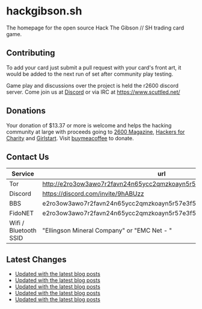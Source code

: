 # hackgibson.sh
The homepage for the open source Hack The Gibson // SH trading card game.


## Contributing

To add your card just submit a pull request with your card's front art, it would be added to the next run of set after community play testing.

Game play and discussions over the project is held the r2600 discord server. Come join us at [Discord](https://discord.com/invite/9hABUzz) or via IRC at https://www.scuttled.net/


## Donations

Your donation of $13.37 or more is welcome and helps the hacking community at large with proceeds going to [2600 Magazine](https://2600.com/), [Hackers for Charity](https://hackersforcharity.org) and [Girlstart](https://girlstart.org).  Visit [buymeacoffee](https://www.buymeacoffee.com/hackgibson.sh) to donate.


## Contact Us

Service | url
-|-
Tor | http://e2ro3ow3awo7r2favn24n65ycc2qmzkoayn5r57e3f56nvjwdcgg32ad.onion
Discord | https://discord.com/invite/9hABUzz
BBS | e2ro3ow3awo7r2favn24n65ycc2qmzkoayn5r57e3f56nvjwdcgg32ad.onion:23
FidoNET | e2ro3ow3awo7r2favn24n65ycc2qmzkoayn5r57e3f56nvjwdcgg32ad.onion:24554
Wifi / Bluetooth SSID | "Ellingson Mineral Company" or "EMC Net - <fidonet address>"

## Latest Changes
<!-- BLOG-POST-LIST:START -->
- [Updated with the latest blog posts](https://github.com/DFW2600/hackgibson.sh/commit/c19823089ee9820ade56882d9fc47ced6b321fc6)
- [Updated with the latest blog posts](https://github.com/DFW2600/hackgibson.sh/commit/4c7505c5125a75d9daa0e549a6bd57a41305a7ae)
- [Updated with the latest blog posts](https://github.com/DFW2600/hackgibson.sh/commit/d891b54bb86f2024e461e747d8775fe084ff0329)
- [Updated with the latest blog posts](https://github.com/DFW2600/hackgibson.sh/commit/86b095f732b00590f322e41c4fbd1717f1557737)
- [Updated with the latest blog posts](https://github.com/DFW2600/hackgibson.sh/commit/49272c5a41bc373bfc1de42c59f7e2e13f0045f5)
<!-- BLOG-POST-LIST:END -->
